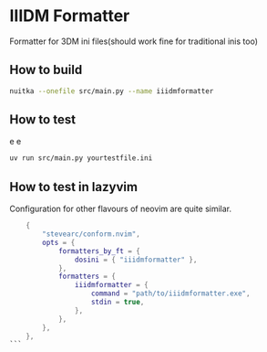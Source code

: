# IIIDM Formatter

Formatter for 3DM ini files(should work fine for traditional inis too)

## How to build

```bash
nuitka --onefile src/main.py --name iiidmformatter
```

## How to test

e e

```bash
uv run src/main.py yourtestfile.ini
```

## How to test in lazyvim

Configuration for other flavours of neovim are quite similar.

````lua
    {
        "stevearc/conform.nvim",
        opts = {
            formatters_by_ft = {
                dosini = { "iiidmformatter" },
            },
            formatters = {
                iiidmformatter = {
                    command = "path/to/iiidmformatter.exe",
                    stdin = true,
                },
            },
        },
    },
```

````
